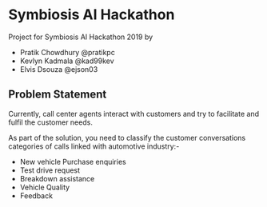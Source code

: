 # Symbiosis AI Hackathon

Project for Symbiosis AI Hackathon 2019 by 
- Pratik Chowdhury @pratikpc
- Kevlyn Kadmala @kad99kev
- Elvis Dsouza @ejson03

## Problem Statement
Currently, call center agents interact with customers and try to facilitate and fulfil the customer needs.

As part of the solution, you need to classify the customer conversations categories of calls linked with automotive industry:-
- New vehicle Purchase enquiries
- Test drive request
- Breakdown assistance
- Vehicle Quality
- Feedback
